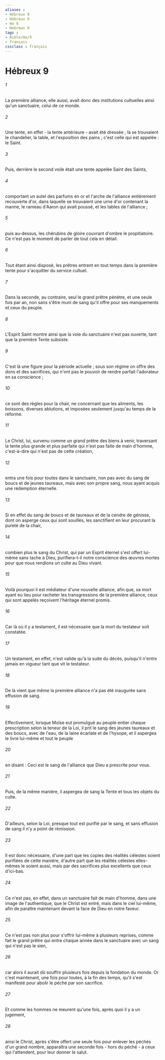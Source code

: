 ```yaml
---
aliases : 
- Hébreux 9
- Hébreux 9
- He 9
- Hebrews 9
tags : 
- Bible/He/9
- français
cssclass : français
---
```


# Hébreux 9

###### 1
La première alliance, elle aussi, avait donc des institutions cultuelles ainsi qu'un sanctuaire, celui de ce monde. 
###### 2
Une tente, en effet - la tente antérieure - avait été dressée ; là se trouvaient le chandelier, la table, et l'exposition des pains ; c'est celle qui est appelée : le Saint. 
###### 3
Puis, derrière le second voile était une tente appelée Saint des Saints, 
###### 4
comportant un autel des parfums en or et l'arche de l'alliance entièrement recouverte d'or, dans laquelle se trouvaient une urne d'or contenant la manne, le rameau d'Aaron qui avait poussé, et les tables de l'alliance ; 
###### 5
puis au-dessus, les chérubins de gloire couvrant d'ombre le propitiatoire. Ce n'est pas le moment de parler de tout cela en détail. 
###### 6
Tout étant ainsi disposé, les prêtres entrent en tout temps dans la première tente pour s'acquitter du service cultuel. 
###### 7
Dans la seconde, au contraire, seul le grand prêtre pénètre, et une seule fois par an, non sans s'être muni de sang qu'il offre pour ses manquements et ceux du peuple. 
###### 8
L'Esprit Saint montre ainsi que la voie du sanctuaire n'est pas ouverte, tant que la première Tente subsiste. 
###### 9
C'est là une figure pour la période actuelle ; sous son régime on offre des dons et des sacrifices, qui n'ont pas le pouvoir de rendre parfait l'adorateur en sa conscience ; 
###### 10
ce sont des règles pour la chair, ne concernant que les aliments, les boissons, diverses ablutions, et imposées seulement jusqu'au temps de la réforme. 
###### 11
Le Christ, lui, survenu comme un grand prêtre des biens à venir, traversant la tente plus grande et plus parfaite qui n'est pas faite de main d'homme, c'est-à-dire qui n'est pas de cette création, 
###### 12
entra une fois pour toutes dans le sanctuaire, non pas avec du sang de boucs et de jeunes taureaux, mais avec son propre sang, nous ayant acquis une rédemption éternelle. 
###### 13
Si en effet du sang de boucs et de taureaux et de la cendre de génisse, dont on asperge ceux qui sont souillés, les sanctifient en leur procurant la pureté de la chair, 
###### 14
combien plus le sang du Christ, qui par un Esprit éternel s'est offert lui-même sans tache à Dieu, purifiera-t-il notre conscience des œuvres mortes pour que nous rendions un culte au Dieu vivant. 
###### 15
Voilà pourquoi il est médiateur d'une nouvelle alliance, afin que, sa mort ayant eu lieu pour racheter les transgressions de la première alliance, ceux qui sont appelés reçoivent l'héritage éternel promis. 
###### 16
Car là où il y a testament, il est nécessaire que la mort du testateur soit constatée. 
###### 17
Un testament, en effet, n'est valide qu'à la suite du décès, puisqu'il n'entre jamais en vigueur tant que vit le testateur. 
###### 18
De là vient que même la première alliance n'a pas été inaugurée sans effusion de sang. 
###### 19
Effectivement, lorsque Moïse eut promulgué au peuple entier chaque prescription selon la teneur de la Loi, il prit le sang des jeunes taureaux et des boucs, avec de l'eau, de la laine écarlate et de l'hysope, et il aspergea le livre lui-même et tout le peuple 
###### 20
en disant : Ceci est le sang de l'alliance que Dieu a prescrite pour vous. 
###### 21
Puis, de la même manière, il aspergea de sang la Tente et tous les objets du culte. 
###### 22
D'ailleurs, selon la Loi, presque tout est purifié par le sang, et sans effusion de sang il n'y a point de rémission. 
###### 23
Il est donc nécessaire, d'une part que les copies des réalités célestes soient purifiées de cette manière, d'autre part que les réalités célestes elles-mêmes le soient aussi, mais par des sacrifices plus excellents que ceux d'ici-bas. 
###### 24
Ce n'est pas, en effet, dans un sanctuaire fait de main d'homme, dans une image de l'authentique, que le Christ est entré, mais dans le ciel lui-même, afin de paraître maintenant devant la face de Dieu en notre faveur. 
###### 25
Ce n'est pas non plus pour s'offrir lui-même à plusieurs reprises, comme fait le grand prêtre qui entre chaque année dans le sanctuaire avec un sang qui n'est pas le sien, 
###### 26
car alors il aurait dû souffrir plusieurs fois depuis la fondation du monde. Or c'est maintenant, une fois pour toutes, à la fin des temps, qu'il s'est manifesté pour abolir le péché par son sacrifice. 
###### 27
Et comme les hommes ne meurent qu'une fois, après quoi il y a un jugement, 
###### 28
ainsi le Christ, après s'être offert une seule fois pour enlever les péchés d'un grand nombre, apparaîtra une seconde fois - hors du péché - à ceux qui l'attendent, pour leur donner le salut. 
